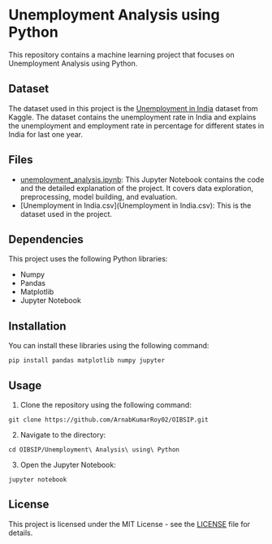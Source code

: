 # Unemployment Analysis using Python

This repository contains a machine learning project that focuses on Unemployment Analysis using Python. 

## Dataset

The dataset used in this project is the [Unemployment in India](https://www.kaggle.com/datasets/gokulrajkmv/unemployment-in-india) dataset from Kaggle. The dataset contains the unemployment rate in India and explains the unemployment and employment rate in percentage for different states in India for last one year.

## Files

 - [unemployment_analysis.ipynb](unemployment_analysis.ipynb): This Jupyter Notebook contains the code and the detailed explanation of the project. It covers data exploration, preprocessing, model building, and evaluation.
 - [Unemployment in India.csv](Unemployment in India.csv): This is the dataset used in the project.

## Dependencies

This project uses the following Python libraries:

 - Numpy
 - Pandas
 - Matplotlib
 - Jupyter Notebook

## Installation

You can install these libraries using the following command:

```shell
pip install pandas matplotlib numpy jupyter
```

## Usage

1. Clone the repository using the following command:

```shell
git clone https://github.com/ArnabKumarRoy02/OIBSIP.git
```

2. Navigate to the directory:

```shell
cd OIBSIP/Unemployment\ Analysis\ using\ Python
```

3. Open the Jupyter Notebook:

```shell
jupyter notebook
```

## License

This project is licensed under the MIT License - see the [LICENSE](https://github.com/ArnabKumarRoy02/OIBSIP/blob/main/LICENSE) file for details.
